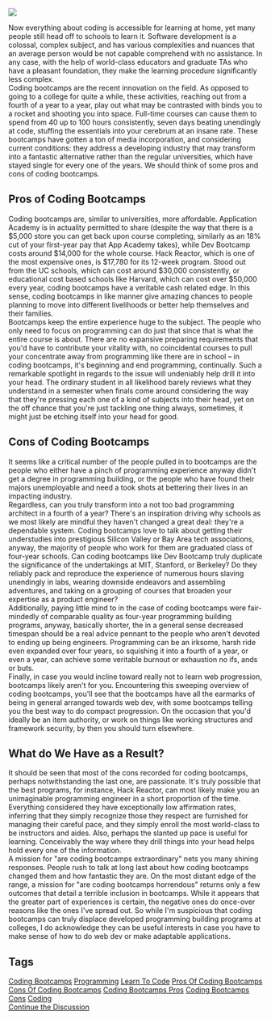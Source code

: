 <img src="https://hackernoon.com/drafts/z55l32qz.png">                    <div class="paragraph">Now everything about coding is accessible for learning at home, yet many people still head off to schools to learn it. Software development is a colossal, complex subject, and has various complexities and nuances that an average person would be not capable comprehend with no assistance. In any case, with the help of world-class educators and graduate TAs who have a pleasant foundation, they make the learning procedure significantly less complex.</div><div class="paragraph">Coding bootcamps are the recent innovation on the field. As opposed to going to a college for quite a while, these activities, reaching out from a fourth of a year to a year, play out what may be contrasted with binds you to a rocket and shooting you into space. Full-time courses can cause them to spend from 40 up to 100 hours consistently, seven days beating unendingly at code, stuffing the essentials into your cerebrum at an insane rate. These bootcamps have gotten a ton of media incorporation, and considering current conditions: they address a developing industry that may transform into a fantastic alternative rather than the regular universities, which have stayed single for every one of the years. We should think of some pros and cons of coding bootcamps.</div><h2>Pros of Coding Bootcamps</h2><div class="paragraph">Coding bootcamps are, similar to universities, more affordable. Application Academy is in actuality permitted to share (despite the way that there is a $5,000 store you can get back upon course completing, similarly as an 18% cut of your first-year pay that App Academy takes), while Dev Bootcamp costs around $14,000 for the whole course. Hack Reactor, which is one of the most expensive ones, is $17,780 for its 12-week program. Stood out from the UC schools, which can cost around $30,000 consistently, or educational cost based schools like Harvard, which can cost over $50,000 every year, coding bootcamps have a veritable cash related edge. In this sense, coding bootcamps in like manner give amazing chances to people planning to move into different livelihoods or better help themselves and their families.</div><div class="paragraph">Bootcamps keep the entire experience huge to the subject. The people who only need to focus on programming can do just that since that is what the entire course is about. There are no expansive preparing requirements that you&apos;d have to contribute your vitality with, no coincidental courses to pull your concentrate away from programming like there are in school &#x2013; in coding bootcamps, it&apos;s beginning and end programming, continually. Such a remarkable spotlight in regards to the issue will undeniably help drill it into your head. The ordinary student in all likelihood barely reviews what they understand in a semester when finals come around considering the way that they&apos;re pressing each one of a kind of subjects into their head, yet on the off chance that you&apos;re just tackling one thing always, sometimes, it might just be etching itself into your head for good.</div><h2>Cons of Coding Bootcamps</h2><div class="paragraph">It seems like a critical number of the people pulled in to bootcamps are the people who either have a pinch of programming experience anyway didn&apos;t get a degree in programming building, or the people who have found their majors unemployable and need a took shots at bettering their lives in an impacting industry.</div><div class="paragraph">Regardless, can you truly transform into a not too bad programming architect in a fourth of a year? There&apos;s an inspiration driving why schools as we most likely are mindful they haven&apos;t changed a great deal: they&apos;re a dependable system. Coding bootcamps love to talk about getting their understudies into prestigious Silicon Valley or Bay Area tech associations, anyway, the majority of people who work for them are graduated class of four-year schools. Can coding bootcamps like Dev Bootcamp truly duplicate the significance of the undertakings at MIT, Stanford, or Berkeley? Do they reliably pack and reproduce the experience of numerous hours slaving unendingly in labs, wearing downside endeavors and assembling adventures, and taking on a grouping of courses that broaden your expertise as a product engineer?</div><div class="paragraph">Additionally, paying little mind to in the case of coding bootcamps were fair-mindedly of comparable quality as four-year programming building programs, anyway, basically shorter, the in a general sense decreased timespan should be a real advice pennant to the people who aren&apos;t devoted to ending up being engineers. Programming can be an irksome, harsh ride even expanded over four years, so squishing it into a fourth of a year, or even a year, can achieve some veritable burnout or exhaustion no ifs, ands or buts.</div><div class="paragraph">Finally, in case you would incline toward really not to learn web progression, bootcamps likely aren&apos;t for you. Encountering this sweeping overview of coding bootcamps, you&apos;ll see that the bootcamps have all the earmarks of being in general arranged towards web dev, with some bootcamps telling you the best way to do compact progression. On the occasion that you&apos;d ideally be an item authority, or work on things like working structures and framework security, by then you should turn elsewhere.</div><h2>What do We Have as a Result?</h2><div class="paragraph">It should be seen that most of the cons recorded for coding bootcamps, perhaps notwithstanding the last one, are passionate. It&apos;s truly possible that the best programs, for instance, Hack Reactor, can most likely make you an unimaginable programming engineer in a short proportion of the time. Everything considered they have exceptionally low affirmation rates, inferring that they simply recognize those they respect are furnished for managing their careful pace, and they simply enroll the most world-class to be instructors and aides. Also, perhaps the slanted up pace is useful for learning. Conceivably the way where they drill things into your head helps hold every one of the information.</div><div class="paragraph">A mission for &quot;are coding bootcamps extraordinary&quot; nets you many shining responses. People rush to talk at long last about how coding bootcamps changed them and how fantastic they are. On the most distant edge of the range, a mission for &quot;are coding bootcamps horrendous&quot; returns only a few outcomes that detail a terrible inclusion in bootcamps. While it appears that the greater part of experiences is certain, the negative ones do once-over reasons like the ones I&apos;ve spread out. So while I&apos;m suspicious that coding bootcamps can truly displace developed programming building programs at colleges, I do acknowledge they can be useful interests in case you have to make sense of how to do web dev or make adaptable applications.</div>                    <h2 class="tags-header">Tags</h2>          <div class="archive-tags">                                                <a class="tag" href="https://hackernoon.com/tagged/coding-bootcamps">Coding Bootcamps</a>                                                <a class="tag" href="https://hackernoon.com/tagged/programming">Programming</a>                                                <a class="tag" href="https://hackernoon.com/tagged/learn-to-code">Learn To Code</a>                                                <a class="tag" href="https://hackernoon.com/tagged/pros-of-coding-bootcamps">Pros Of Coding Bootcamps</a>                                                <a class="tag" href="https://hackernoon.com/tagged/cons-of-coding-bootcamps">Cons Of Coding Bootcamps</a>                                                <a class="tag" href="https://hackernoon.com/tagged/coding-bootcamps-pros">Coding Bootcamps Pros</a>                                                <a class="tag" href="https://hackernoon.com/tagged/coding-bootcamps-cons">Coding Bootcamps Cons</a>                                                <a class="tag" href="https://hackernoon.com/tagged/coding">Coding</a>                      </div>                                        <div class="twitter-discussion">            <a target="_blank" href="https://community.hackernoon.com/t/17982">Continue the Discussion <i class="fas fa-comments-alt"></i></a>          </div>
